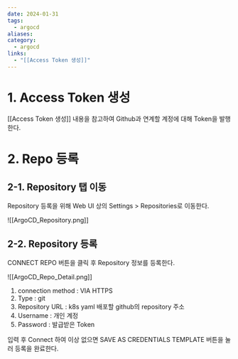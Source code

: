 ```yaml
---
date: 2024-01-31
tags:
  - argocd
aliases: 
category:
  - argocd
links:
  - "[[Access Token 생성]]"
---
```

# 1. Access Token 생성

[[Access Token 생성]] 내용을 참고하여 Github과 연계할 계정에 대해 Token을 발행한다.

# 2. Repo 등록


## 2-1. Repository 탭 이동

Repository 등록을 위해 Web UI 상의 Settings > Repositories로 이동한다.


![[ArgoCD_Repository.png]]


## 2-2.  Repository 등록

CONNECT REPO 버튼을 클릭 후 Repository 정보를 등록한다.


![[ArgoCD_Repo_Detail.png]]


1. connection method : VIA HTTPS
2. Type : git
3. Repository URL : k8s yaml 배포할 github의 repository 주소
4. Username : 개인 계정
5. Password : 발급받은 Token 

입력 후 Connect 하여 이상 없으면 SAVE AS CREDENTIALS TEMPLATE 버튼을 눌러 등록을 완료한다.
